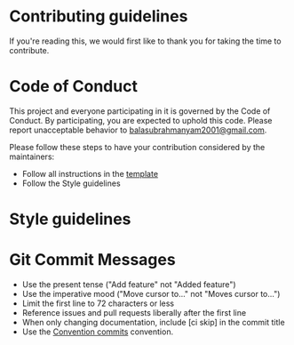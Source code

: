 # Contributing guidelines

If you're reading this, we would first like to thank you for taking the time to contribute.

# Code of Conduct

This project and everyone participating in it is governed by the Code of Conduct. By participating, you are expected to uphold this code. Please report unacceptable behavior to balasubrahmanyam2001@gmail.com.

Please follow these steps to have your contribution considered by the maintainers:

- Follow all instructions in the [template](https://github.com/ng-codes/shopping-cart-provider/blob/master/.github/PULL_REQUEST_TEMPLATE.md)
- Follow the Style guidelines

# Style guidelines

# Git Commit Messages

- Use the present tense ("Add feature" not "Added feature")
- Use the imperative mood ("Move cursor to..." not "Moves cursor to...")
- Limit the first line to 72 characters or less
- Reference issues and pull requests liberally after the first line
- When only changing documentation, include [ci skip] in the commit title
- Use the [Convention commits](https://www.conventionalcommits.org/en/v1.0.0/) convention.
